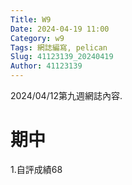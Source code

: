```yaml
---
Title: W9
Date: 2024-04-19 11:00
Category: w9
Tags: 網誌編寫, pelican
Slug: 41123139_20240419
Author: 41123139
---
```


2024/04/12第九週網誌內容.

<!-- PELICAN_END_SUMMARY -->

# 期中
1.自評成績68


